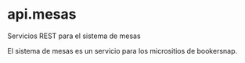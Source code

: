 # api.mesas
Servicios REST para el sistema de mesas

El sistema de mesas es un servicio para los micrositios de bookersnap.
